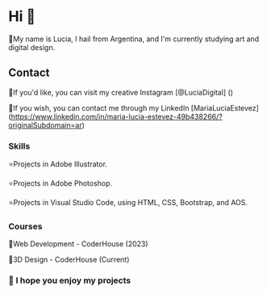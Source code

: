# Hi 👋

🎨My name is Lucia, I hail from Argentina, and I'm currently studying art and digital design.

## Contact

💙If you'd like, you can visit my creative Instagram [@LuciaDigital] ()

🩷If you wish, you can contact me through my LinkedIn [MariaLuciaEstevez] (https://www.linkedin.com/in/maria-lucia-estevez-49b438266/?originalSubdomain=ar)

### Skills

⭐Projects in Adobe Illustrator.

⭐Projects in Adobe Photoshop.

⭐Projects in Visual Studio Code, using HTML, CSS, Bootstrap, and AOS.

### Courses
📓Web Development - CoderHouse (2023)

📓3D Design - CoderHouse (Current)

### 🌸 I hope you enjoy my projects
